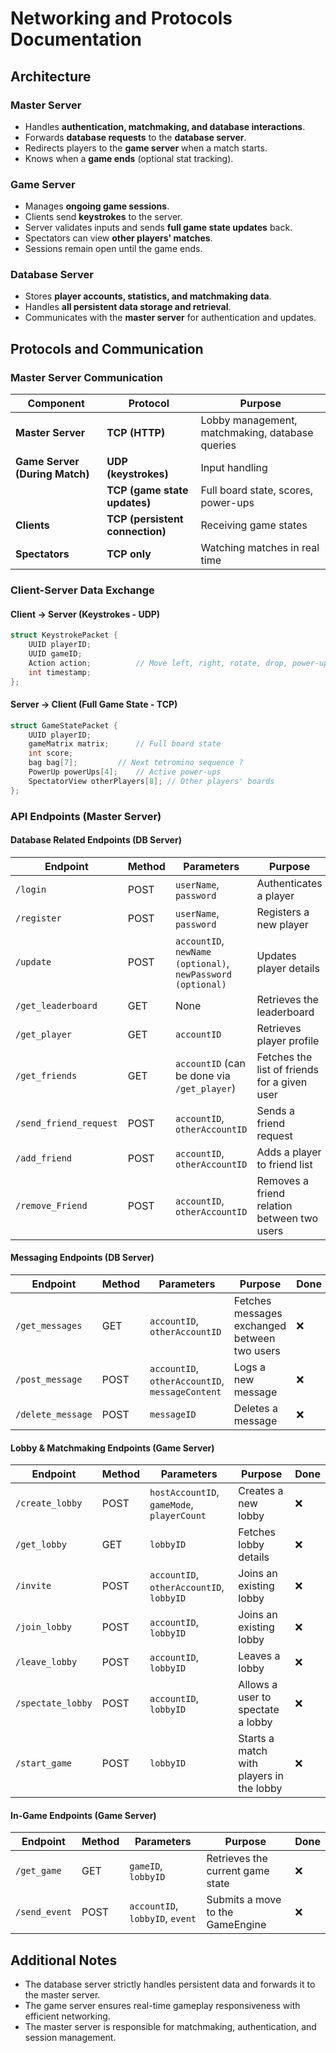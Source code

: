 # Networking and Protocols Documentation

## Architecture
### **Master Server**
- Handles **authentication, matchmaking, and database interactions**.
- Forwards **database requests** to the **database server**.
- Redirects players to the **game server** when a match starts.
- Knows when a **game ends** (optional stat tracking).

### **Game Server**
- Manages **ongoing game sessions**.
- Clients send **keystrokes** to the server.
- Server validates inputs and sends **full game state updates** back.
- Spectators can view **other players' matches**.
- Sessions remain open until the game ends.

### **Database Server**
- Stores **player accounts, statistics, and matchmaking data**.
- Handles **all persistent data storage and retrieval**.
- Communicates with the **master server** for authentication and updates.

## Protocols and Communication
### **Master Server Communication**
| Component                      | Protocol                        | Purpose                                         |
|--------------------------------|---------------------------------|-------------------------------------------------|
| **Master Server**              | **TCP (HTTP)**                  | Lobby management, matchmaking, database queries |
| **Game Server (During Match)** | **UDP (keystrokes)**            | Input handling                                  |
|                                | **TCP (game state updates)**    | Full board state, scores, power-ups             |
| **Clients**                    | **TCP (persistent connection)** | Receiving game states                           |
| **Spectators**                 | **TCP only**                    | Watching matches in real time                   |

### **Client-Server Data Exchange**
#### **Client → Server (Keystrokes - UDP)**
```cpp
struct KeystrokePacket {
    UUID playerID;
    UUID gameID;
    Action action;          // Move left, right, rotate, drop, power-up
    int timestamp;
};
```
#### **Server → Client (Full Game State - TCP)**
```cpp
struct GameStatePacket {
    UUID playerID;
    gameMatrix matrix;      // Full board state
    int score;
    bag bag[7];         // Next tetromino sequence ?
    PowerUp powerUps[4];    // Active power-ups
    SpectatorView otherPlayers[8]; // Other players' boards
};
```

### **API Endpoints (Master Server)**
#### **Database Related Endpoints (DB Server)**
| Endpoint               | Method | Parameters                                                  | Purpose                                      | Done |
|------------------------|--------|-------------------------------------------------------------|----------------------------------------------|------|
| `/login`               | POST   | `userName`, `password`                                      | Authenticates a player                       | ✅    |
| `/register`            | POST   | `userName`, `password`                                      | Registers a new player                       | ✅    |
| `/update`              | POST   | `accountID`, `newName (optional)`, `newPassword (optional)` | Updates player details                       | ✅    |
| `/get_leaderboard`     | GET    | None                                                        | Retrieves the leaderboard                    | ❌    |
| `/get_player`          | GET    | `accountID`                                                 | Retrieves player profile                     | ✅    |
| `/get_friends`         | GET    | `accountID` (can be done via `/get_player`)                 | Fetches the list of friends for a given user | ❓    |
| `/send_friend_request` | POST   | `accountID`, `otherAccountID`                               | Sends a friend request                       | ❌    |
| `/add_friend`          | POST   | `accountID`, `otherAccountID`                               | Adds a player to friend list                 | ✅    |
| `/remove_Friend`       | POST   | `accountID`, `otherAccountID`                               | Removes a friend relation between two users  | ❌    |

#### **Messaging Endpoints (DB Server)**
| Endpoint          | Method | Parameters                                      | Purpose                                      | Done |
|-------------------|--------|-------------------------------------------------|----------------------------------------------|------|
| `/get_messages`   | GET    | `accountID`, `otherAccountID`                   | Fetches messages exchanged between two users | ❌    |
| `/post_message`   | POST   | `accountID`, `otherAccountID`, `messageContent` | Logs a new message                           | ❌    |
| `/delete_message` | POST   | `messageID`                                     | Deletes a message                            | ❌    |

#### **Lobby & Matchmaking Endpoints (Game Server)**
| Endpoint          | Method | Parameters                                 | Purpose                                  | Done |
|-------------------|--------|--------------------------------------------|------------------------------------------|------|
| `/create_lobby`   | POST   | `hostAccountID`, `gameMode`, `playerCount` | Creates a new lobby                      | ❌    |
| `/get_lobby`      | GET    | `lobbyID`                                  | Fetches lobby details                    | ❌    |
| `/invite`         | POST   | `accountID`, `otherAccountID`, `lobbyID`   | Joins an existing lobby                  | ❌    |
| `/join_lobby`     | POST   | `accountID`, `lobbyID`                     | Joins an existing lobby                  | ❌    |
| `/leave_lobby`    | POST   | `accountID`, `lobbyID`                     | Leaves a lobby                           | ❌    |
| `/spectate_lobby` | POST   | `accountID`, `lobbyID`                     | Allows a user to spectate a lobby        | ❌    |
| `/start_game`     | POST   | `lobbyID`                                  | Starts a match with players in the lobby | ❌    |

#### **In-Game Endpoints (Game Server)**
| Endpoint      | Method | Parameters                      | Purpose                          | Done |
|---------------|--------|---------------------------------|----------------------------------|------|
| `/get_game`   | GET    | `gameID`, `lobbyID`             | Retrieves the current game state | ❌    |
| `/send_event` | POST   | `accountID`, `lobbyID`, `event` | Submits a move to the GameEngine | ❌    |

## Additional Notes
- The database server strictly handles persistent data and forwards it to the master server.
- The game server ensures real-time gameplay responsiveness with efficient networking.
- The master server is responsible for matchmaking, authentication, and session management.